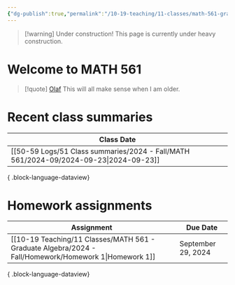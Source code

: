 ```yaml
---
{"dg-publish":true,"permalink":"/10-19-teaching/11-classes/math-561-graduate-algebra/2024-fall/home/","updated":"2024-09-24T05:48:38-07:00"}
---
```


> [!warning] Under construction!
> This page is currently under heavy construction.

# Welcome to MATH 561

> [!quote] [Olaf](https://en.wikipedia.org/wiki/Olaf_(Frozen))
> This will all make sense when I am older.

# Recent class summaries

| Class Date                                                                               |
| ---------------------------------------------------------------------------------------- |
| [[50-59 Logs/51 Class summaries/2024 - Fall/MATH 561/2024-09/2024-09-23\|2024-09-23]] |

{ .block-language-dataview}

# Homework assignments

| Assignment                                                                                               | Due Date           |
| -------------------------------------------------------------------------------------------------------- | ------------------ |
| [[10-19 Teaching/11 Classes/MATH 561 - Graduate Algebra/2024 - Fall/Homework/Homework 1\|Homework 1]] | September 29, 2024 |

{ .block-language-dataview}

